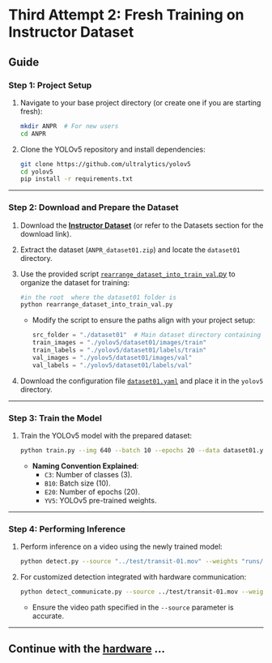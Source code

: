 # **Third Attempt 2: Fresh Training on Instructor Dataset**
## **Guide**
### **Step 1: Project Setup**
1. Navigate to your base project directory (or create one if you are starting fresh):
   ```bash
   mkdir ANPR  # For new users
   cd ANPR
   ```
2. Clone the YOLOv5 repository and install dependencies:
   ```bash
   git clone https://github.com/ultralytics/yolov5
   cd yolov5
   pip install -r requirements.txt
   ```

---

### **Step 2: Download and Prepare the Dataset**
1. Download the [**Instructor Dataset**](https://huggingface.co/datasets/Hirwa/Automatic_Number_Plate_Recognition/resolve/main/ANPR_dataset01.zip?download=true) (or refer to the Datasets section for the download link).
2. Extract the dataset (`ANPR_dataset01.zip`) and locate the `dataset01` directory.
3. Use the provided script [`rearrange_dataset_into_train_val`.py](./scripts/rearrange_dataset_into_train_val.py) to organize the dataset for training:
   ```bash
   #in the root  where the dataset01 folder is 
   python rearrange_dataset_into_train_val.py
   ```
    - Modify the script to ensure the paths align with your project setup:
      ```python
      src_folder = "./dataset01"  # Main dataset directory containing images, labels, and `class.txt`.
      train_images = "./yolov5/dataset01/images/train"
      train_labels = "./yolov5/dataset01/labels/train"
      val_images = "./yolov5/dataset01/images/val"
      val_labels = "./yolov5/dataset01/labels/val"
      ```

4. Download the configuration file [`dataset01.yaml`](https://huggingface.co/datasets/Hirwa/Automatic_Number_Plate_Recognition/resolve/main/dataset01.yaml?download=true) and place it in the `yolov5` directory.

---

### **Step 3: Train the Model**
1. Train the YOLOv5 model with the prepared dataset:
   ```bash
   python train.py --img 640 --batch 10 --epochs 20 --data dataset01.yaml --weights yolov5s.pt --name ANPR_C3B10E20_YV5
   ```
    - **Naming Convention Explained**:
        - `C3`: Number of classes (3).
        - `B10`: Batch size (10).
        - `E20`: Number of epochs (20).
        - `YV5`: YOLOv5 pre-trained weights.

---

### **Step 4: Performing Inference**
1. Perform inference on a video using the newly trained model:
   ```bash
   python detect.py --source "../test/transit-01.mov" --weights "runs/train/ANPR_C3B10E20_YV5/weights/best.pt"
   ```
2. For customized detection integrated with hardware communication:
   ```bash
   python detect_communicate.py --source ../test/transit-01.mov --weights runs/train/ANPR_C3B10E20_YV5/weights/best.pt
   ```
    - Ensure the video path specified in the `--source` parameter is accurate.

---
## Continue with the **[hardware](./Hardware.md)** ...
